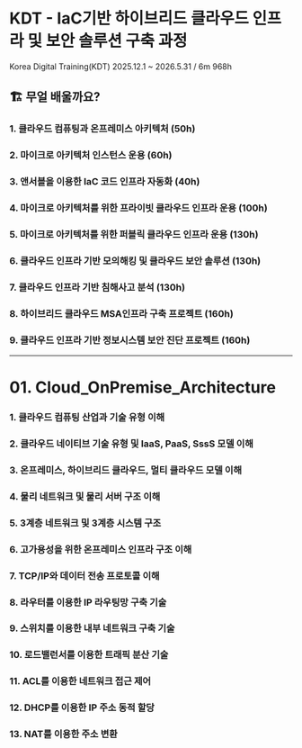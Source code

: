 # KDT - IaC기반 하이브리드 클라우드 인프라 및 보안 솔루션 구축 과정 
Korea Digital Training(KDT)
2025.12.1  ~ 2026.5.31 / 6m 968h


## 🏗️ 무얼 배울까요?

### 1. 클라우드 컴퓨팅과 온프레미스 아키텍처                   (50h)

### 2. 마이크로 아키텍처 인스턴스 운용                         (60h)

### 3. 앤서블을 이용한 IaC 코드 인프라 자동화                  (40h)

### 4. 마이크로 아키텍처를 위한 프라이빗 클라우드 인프라 운용  (100h)

### 5. 마이크로 아키텍처를 위한 퍼블릭 클라우드 인프라 운용    (130h)

### 6. 클라우드 인프라 기반 모의해킹 및 클라우드 보안 솔루션   (130h)

### 7. 클라우드 인프라 기반 침해사고 분석                       (130h)

### 8. 하이브리드 클라우드 MSA인프라 구축 프로젝트             (160h)

### 9. 클라우드 인프라 기반 정보시스템 보안 진단 프로젝트      (160h)




---

# 01. Cloud_OnPremise_Architecture




### 1. 클라우드 컴퓨팅 산업과 기술 유형 이해

### 2. 클라우드 네이티브 기술 유형 및 IaaS, PaaS, SssS 모델 이해

### 3. 온프레미스, 하이브리드 클라우드, 멀티 클라우드 모델 이해

### 4. 물리 네트워크 및 물리 서버 구조 이해

### 5. 3계층 네트워크 및 3계층 시스템 구조

### 6. 고가용성을 위한 온프레미스 인프라 구조 이해

### 7. TCP/IP와 데이터 전송 프로토콜 이해

### 8. 라우터를 이용한 IP 라우팅망 구축 기술

### 9. 스위치를 이용한 내부 네트워크 구축 기술

### 10. 로드밸런서를 이용한 트래픽 분산 기술

### 11. ACL를 이용한 네트워크 접근 제어

### 12. DHCP를 이용한 IP 주소 동적 할당

### 13. NAT를 이용한 주소 변환
